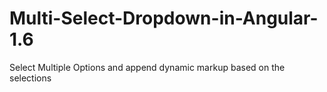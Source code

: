 # Multi-Select-Dropdown-in-Angular-1.6
Select Multiple Options and append dynamic markup based on the selections

